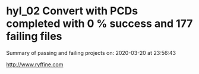 # hyl_02 Convert with PCDs completed with 0 % success and 177 failing files

Summary of passing and failing projects on: 2020-03-20 at 23:56:43

http://www.ryffine.com
